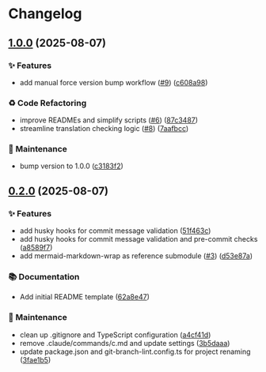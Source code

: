 # Changelog

## [1.0.0](https://github.com/sugurutakahashi-1234/readme-i18n-sentinel/compare/v0.2.0...v1.0.0) (2025-08-07)


### ✨ Features

* add manual force version bump workflow ([#9](https://github.com/sugurutakahashi-1234/readme-i18n-sentinel/issues/9)) ([c608a98](https://github.com/sugurutakahashi-1234/readme-i18n-sentinel/commit/c608a98170ca09b57cf9cfcfa09e48588e4bfea5))


### ♻️ Code Refactoring

* improve READMEs and simplify scripts ([#6](https://github.com/sugurutakahashi-1234/readme-i18n-sentinel/issues/6)) ([87c3487](https://github.com/sugurutakahashi-1234/readme-i18n-sentinel/commit/87c348733375a0b0a3859cac2fc8b6437dc2dcf7))
* streamline translation checking logic ([#8](https://github.com/sugurutakahashi-1234/readme-i18n-sentinel/issues/8)) ([7aafbcc](https://github.com/sugurutakahashi-1234/readme-i18n-sentinel/commit/7aafbccb5b70ade9f691853ccb8b63da24858935))


### 🔧 Maintenance

* bump version to 1.0.0 ([c3183f2](https://github.com/sugurutakahashi-1234/readme-i18n-sentinel/commit/c3183f266d7cecbdf708c007e739f35f4bd52b39))

## [0.2.0](https://github.com/sugurutakahashi-1234/readme-i18n-sentinel/compare/v0.1.0...v0.2.0) (2025-08-07)


### ✨ Features

* add husky hooks for commit message validation ([51f463c](https://github.com/sugurutakahashi-1234/readme-i18n-sentinel/commit/51f463ce14b55b73375981813b77c081e23f876a))
* add husky hooks for commit message validation and pre-commit checks ([a8589f7](https://github.com/sugurutakahashi-1234/readme-i18n-sentinel/commit/a8589f7d6b8c8c56d677d716dba180560858a47a))
* add mermaid-markdown-wrap as reference submodule ([#3](https://github.com/sugurutakahashi-1234/readme-i18n-sentinel/issues/3)) ([d53e87a](https://github.com/sugurutakahashi-1234/readme-i18n-sentinel/commit/d53e87ab4575b609fd7afb8fa000923fe680d207))


### 📚 Documentation

* Add initial README template ([62a8e47](https://github.com/sugurutakahashi-1234/readme-i18n-sentinel/commit/62a8e47e883e02b0e5f5816f55c3cd586612640f))


### 🔧 Maintenance

* clean up .gitignore and TypeScript configuration ([a4cf41d](https://github.com/sugurutakahashi-1234/readme-i18n-sentinel/commit/a4cf41daa8b9d3913182ac89422d7c31c5f11b93))
* remove .claude/commands/c.md and update settings ([3b5daaa](https://github.com/sugurutakahashi-1234/readme-i18n-sentinel/commit/3b5daaa322ffa7ff127266f5580182336be6f2e5))
* update package.json and git-branch-lint.config.ts for project renaming ([3fae1b5](https://github.com/sugurutakahashi-1234/readme-i18n-sentinel/commit/3fae1b53f11cf4023a709b0c8564c505894cc004))

